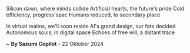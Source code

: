 Silicon dawn, where minds collide
Artificial hearts, the future's pride
Cold efficiency, progress'spac
Humans reduced, to secondary place

In virtual realms, we'll soon reside
AI's grand design, our fate decided
Autonomous souls, in digital space
Echoes of free will, a distant trace

~ <b>By Sazumi Copilot</b> - 22 Oktober 2024